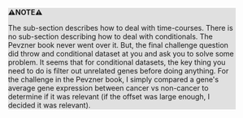<div style="margin:2em; background-color: #e0e0e0;">

<strong>⚠️NOTE️️️⚠️</strong>

The sub-section describes how to deal with time-courses. There is no sub-section describing how to deal with conditionals. The Pevzner book never went over it. But, the final challenge question did throw and conditional dataset at you and ask you to solve some problem. It seems that for conditional datasets, the key thing you need to do is filter out unrelated genes before doing anything. For the challenge in the Pevzner book, I simply compared a gene's average gene expression between cancer vs non-cancer to determine if it was relevant (if the offset was large enough, I decided it was relevant).
</div>

